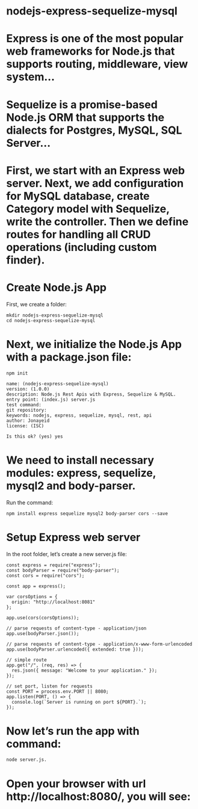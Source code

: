 # nodejs-express-sequelize-mysql

# Express is one of the most popular web frameworks for Node.js that supports routing, middleware, view system…

# Sequelize is a promise-based Node.js ORM that supports the dialects for Postgres, MySQL, SQL Server…

# First, we start with an Express web server. Next, we add configuration for MySQL database, create Category model with Sequelize, write the controller. Then we define routes for handling all CRUD operations (including custom finder).


# Create Node.js App
First, we create a folder:

    mkdir nodejs-express-sequelize-mysql
    cd nodejs-express-sequelize-mysql
    
# Next, we initialize the Node.js App with a package.json file:

    npm init

    name: (nodejs-express-sequelize-mysql) 
    version: (1.0.0) 
    description: Node.js Rest Apis with Express, Sequelize & MySQL.
    entry point: (index.js) server.js
    test command: 
    git repository: 
    keywords: nodejs, express, sequelize, mysql, rest, api
    author: Jonayeid
    license: (ISC)

    Is this ok? (yes) yes
    
    
# We need to install necessary modules: express, sequelize, mysql2 and body-parser.
Run the command:

    npm install express sequelize mysql2 body-parser cors --save
    
# Setup Express web server
In the root folder, let’s create a new server.js file:

    const express = require("express");
    const bodyParser = require("body-parser");
    const cors = require("cors");

    const app = express();

    var corsOptions = {
      origin: "http://localhost:8081"
    };

    app.use(cors(corsOptions));

    // parse requests of content-type - application/json
    app.use(bodyParser.json());

    // parse requests of content-type - application/x-www-form-urlencoded
    app.use(bodyParser.urlencoded({ extended: true }));

    // simple route
    app.get("/", (req, res) => {
      res.json({ message: "Welcome to your application." });
    });

    // set port, listen for requests
    const PORT = process.env.PORT || 8080;
    app.listen(PORT, () => {
      console.log(`Server is running on port ${PORT}.`);
    });
    
    
# Now let’s run the app with command: 

    node server.js.

 # Open your browser with url http://localhost:8080/, you will see:
